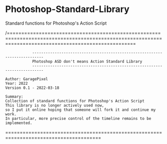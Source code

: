 # Photoshop-Standard-Library
Standard functions for Photoshop's Action Script

/========================================================================================================================================================

                ---------------------------------------------------------------------------
                Photoshop ASD don't means Action Standard Library
                ---------------------------------------------------------------------------                

    Author: GaragePixel
    Year: 2022
    Version 0.1 - 2022-03-18
    
    Summary:
	Collection of standard functions for Photoshop's Action Script
	This library is no longer actively used now, 
	so I put it online hoping that someone will fork it and continue my work. 
	In particular, more precise control of the timeline remains to be implemented.

=======================================================================================
